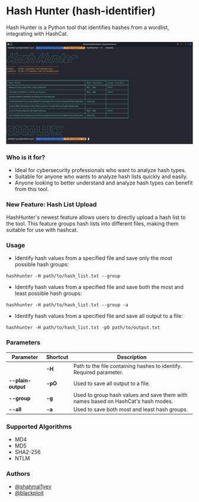 # Hash Hunter (hash-identifier)

Hash Hunter is a Python tool that identifies hashes from a wordlist, integrating with HashCat.

![img_1.png](build/hashhunter/img.png)

### Who is it for?

- Ideal for cybersecurity professionals who want to analyze hash types.
- Suitable for anyone who wants to analyze hash lists quickly and easily.
- Anyone looking to better understand and analyze hash types can benefit from this tool.

### New Feature: Hash List Upload

HashHunter's newest feature allows users to directly upload a hash list to the tool. This feature groups hash lists into different files, making them suitable for use with hashcat.

### Usage

- Identify hash values from a specified file and save only the most possible hash groups:

```shell
hashhunter -H path/to/hash_list.txt --group
```

- Identify hash values from a specified file and save both the most and least possible hash groups:

```shell
hashhunter -H path/to/hash_list.txt --group -a
```

- Identify hash values from a specified file and save all output to a file:

```shell
hashhunter -H path/to/hash_list.txt -pO path/to/output.txt
```

### Parameters

| Parameter          | Shortcut | Description                                                                       |
|--------------------|----------|-----------------------------------------------------------------------------------|
|                    | **-H**   | Path to the file containing hashes to identify. Required parameter.               |
| **--plain-output** | **-pO**  | Used to save all output to a file.                                                |
| **--group**        | **-g**   | Used to group hash values and save them with names based on HashCat's hash modes. |
| **--all**          | **-a**   | Used to save both most and least hash groups.                                     |

### Supported Algorithms

- MD4
- MD5
- SHA2-256
- NTLM

### Authors

- [@shahmal1yev](https://www.github.com/shahmal1yev)
- [@blackploit](https://www.github.com/blackploit)


